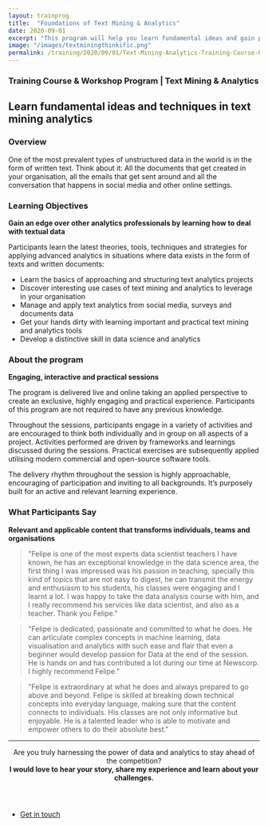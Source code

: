 ```yaml
---
layout: trainprog
title:  "Foundations of Text Mining & Analytics"
date: 2020-09-01
excerpt: "This program will help you learn fundamental ideas and gain practical experience with text data analytics."
image: "/images/textminingthinkific.png"
permalink: /training/2020/09/01/Text-Mining-Analytics-Training-Course-Program
---
```



<h3>Training Course & Workshop Program | Text Mining & Analytics</h3>
<!--- <span class="image left"><img src="{{ "/images/xxx.png" | absolute_url }}" alt="" /></span> --->

<h2>Learn fundamental ideas and techniques in text mining analytics</h2>


<h3>Overview</h3>
One of the most prevalent types of unstructured data in the world is in the form of written text. Think about it: All the documents that get created in your organisation, all the emails that get sent around and all the conversation that happens in social media and other online settings.

<h3>Learning Objectives</h3>
<strong>Gain an edge over other analytics professionals by learning how to deal with textual data</strong>

Participants learn the latest theories, tools, techniques and strategies for applying advanced analytics in situations where data exists in the form of texts and written documents:

- Learn the basics of approaching and structuring text analytics projects
- Discover interesting use cases of text mining and analytics to leverage in your organisation
- Manage and apply text analytics from social media, surveys and documents data
- Get your hands dirty with learning important and practical text mining and analytics tools
- Develop a distinctive skill in data science and analytics


<h3>About the program</h3>
<strong>Engaging, interactive and practical sessions</strong>


The program is  delivered live and online taking an applied perspective to create an exclusive, highly engaging and practical experience. Participants of this program are not required to have any previous knowledge. 

Throughout the sessions, participants engage in a variety of activities and are encouraged to think both individually and in group on all aspects of a project. Activities performed are driven by frameworks and learnings discussed during the sessions. Practical exercises are subsequently applied utilising modern commercial and open-source software tools. 

The delivery rhythm throughout the session is highly approachable, encouraging of participation and inviting to all backgrounds. It’s purposely built for an active and relevant learning experience. 


<h3>What Participants Say</h3>
<strong>Relevant and applicable content that transforms individuals, teams and organisations</strong>

<blockquote>"Felipe is one of the most experts data scientist teachers I have known, he has an exceptional knowledge in the data science area, the first thing I was impressed was his passion in teaching, specially this kind of topics that are not easy to digest, he can transmit the energy and enthusiasm to his students, his classes were engaging and I learnt a lot. I was happy to take the data analysis course with him, and I really recommend his services like data scientist, and also as a teacher. Thank you Felipe."</blockquote>

<blockquote>"Felipe is dedicated, passionate and committed to what he does. He can articulate complex concepts in machine learning, data visualisation and analytics with such ease and flair that even a beginner would develop passion for Data at the end of the session. He is hands on and has contributed a lot during our time at Newscorp. I highly recommend Felipe."</blockquote>

<blockquote>"Felipe is extraordinary at what he does and always prepared to go above and beyond. Felipe is skilled at breaking down technical concepts into everyday language, making sure that the content connects to individuals. His classes are not only informative but enjoyable. He is a talented leader who is able to motivate and empower others to do their absolute best."</blockquote>


<script async data-uid="85bed5d05d" src="https://thoughtful-builder-4808.ck.page/85bed5d05d/index.js"></script>



<hr>
<header class="major">

Are you truly harnessing the power of data and analytics to stay ahead of the competition?
<br>
<strong>I would love to hear your story, share my experience and learn about your challenges.</strong>

</header>



<ul class="actions fit small">
	<li><a href="mailto:felipe@feliperego.com.au" class="button special fit big">Get in touch</a></li>
</ul>

<!-- Go to www.addthis.com/dashboard to customize your tools --> <script type="text/javascript" src="//s7.addthis.com/js/300/addthis_widget.js#pubid=ra-5a5754f09a4aa453"></script>


